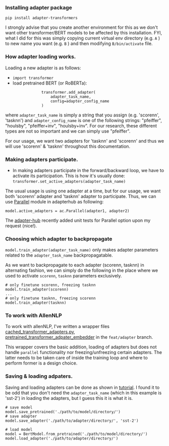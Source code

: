 ### Installing adapter package 
`pip install adapter-transformers` 

I strongly advise that you create another environment for this as we don't want other transformer/BERT models to be affected by this installation. FYI, what I did for this was simply copying current virtual env directory (e.g. `A` ) to new name you want (e.g. `B` ) and then modifying `B/bin/activate` file.

### How adapter loading works. 

Loading a new adapter is as follows:
*  `import transformer`
*  load pretrained BERT (or RoBERTa): 
```
                transformer.add_adapter(
                    adapter_task_name,
                    config=adapter_config_name
                )
```
where `adapter_task_name` is simply a string that you assign (e.g. 'scorenn', 'tasknn') and `adapter_config_name` is one of the following strings: "pfeiffer", "houlsby", "pfeiffer+inv", "houlsby+inv". For our research, these different types are not so important and we can simply use "pfeiffer". 

For our usage, we want two adapters for 'tasknn' and 'scorenn' and thus we will use 'scorenn' & 'tasknn' throughout this documentation.

### Making adapters participate.

* In making adapters participate in the forward/backward loop, we have to activate its participation. 
This is how it's usually done: `transformer.set_active_adapters(adapter_task_name)`

The usual usage is using one adapter at a time, but for our usage, we want both 'scorenn' adapter and 'tasknn' adapter to participate. Thus, we can use  [Parallel](https://docs.adapterhub.ml/adapter_composition.html?highlight=parallel#parallel) module in adapterhub as following:

`model.active_adapters = ac.Parallel(adapter1, adapter2)`

The [adapter-hub](https://github.com/Adapter-Hub/adapter-transformers/commit/e396d9c44b5beee86c28262921e2af38d0295674) recently added unit tests for Parallel option upon my request (nice!). 

### Choosing which adapter to backpropagate

`model.train_adapter(adapter_task_name)` only makes adapter parameters related to the `adapter_task_name` backpropagatable.

As we want to backpropagate to each adapter (scorenn, tasknn) in alternating fashion, we can simply do the following in the place where we used to activate `scorenn`, `tasknn` parameters exclusively.
```
# only finetune scorenn, freezing tasknn
model.train_adapter(scorenn)
...
# only finetune tasknn, freezing scorenn
model.train_adapter(tasknn)
```

### To work with AllenNLP

To work with allenNLP, I've written a wrapper files 
[cached_transformer_adapters.py](https://github.com/dhruvdcoder/structured_prediction_baselines/blob/feat/adapter/cached_transformer_adapters.py),
[pretrained_transformer_adpater_embedder](https://github.com/dhruvdcoder/structured_prediction_baselines/blob/feat/adapter/pretrained_transformer_adpater_embedder.py) in the `feat/adapter` branch.

This wrapper covers the basic addition, loading of adapters but does not handle `parallel` functionality nor freezing/unfreezing certain adapters. The latter needs to be taken care of inside the training loop and where to perform former is a design choice. 

### Saving & loading adpaters.
Saving and loading adapters can be done as shown in [tutorial](https://docs.adapterhub.ml/quickstart.html). I found it to be odd that you don't need the `adapter_task_name` (which in this example is 'sst-2') in loading the adapters, but I guess this it is what it is.
```
# save model
model.save_pretrained('./path/to/model/directory/')
# save adapter
model.save_adapter('./path/to/adapter/directory/', 'sst-2')

# load model
model = BertModel.from_pretrained('./path/to/model/directory/')
model.load_adapter('./path/to/adapter/directory/')
```







